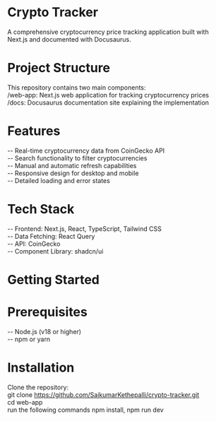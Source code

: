 # Crypto Tracker
A comprehensive cryptocurrency price tracking application built with Next.js and documented with Docusaurus.

# Project Structure
This repository contains two main components:<br>
/web-app: Next.js web application for tracking cryptocurrency prices <br>
/docs: Docusaurus documentation site explaining the implementation<br>

# Features
-- Real-time cryptocurrency data from CoinGecko API<br>
-- Search functionality to filter cryptocurrencies<br>
-- Manual and automatic refresh capabilities<br>
-- Responsive design for desktop and mobile<br>
-- Detailed loading and error states<br>
# Tech Stack
-- Frontend: Next.js, React, TypeScript, Tailwind CSS<br>
-- Data Fetching: React Query<br>
-- API: CoinGecko<br>
-- Component Library: shadcn/ui<br>

# Getting Started
# Prerequisites
-- Node.js (v18 or higher)<br>
-- npm or yarn<br>

# Installation
Clone the repository:<br>
git clone https://github.com/SaikumarKethepalli/crypto-tracker.git<br>
cd web-app<br>
run the following commands npm install, npm run dev<br>

